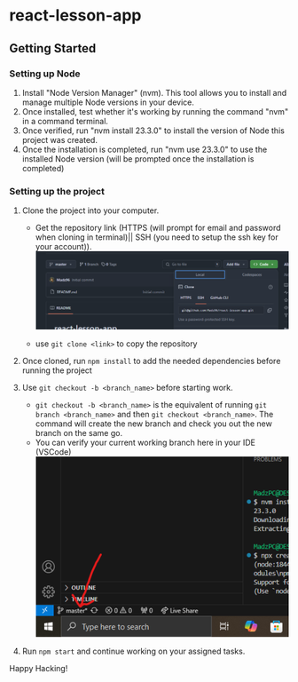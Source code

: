 # react-lesson-app

## Getting Started

### Setting up Node

1. Install "Node Version Manager" (nvm). This tool allows you to install and manage multiple Node versions in your device.
2. Once installed, test whether it's working by running the command "nvm" in a command terminal.
3. Once verified, run "nvm install 23.3.0" to install the version of Node this project was created.
4. Once the installation is completed, run "nvm use 23.3.0" to use the installed Node version (will be prompted once the installation is completed)

### Setting up the project
1. Clone the project into your computer.
    - Get the repository link (HTTPS (will prompt for email and password when cloning in terminal)|| SSH (you need to setup the ssh key for your account)).
    ![Repo Link](image.png)

    - use `git clone <link>` to copy the repository

2. Once cloned, run `npm install` to add the needed dependencies before running the project

3. Use `git checkout -b <branch_name>` before starting work.
    - `git checkout -b <branch_name>` is the equivalent of running `git branch <branch_name>` and then `git checkout <branch_name>`. The command will create the new branch and check you out the new branch on the same go.
    - You can verify your current working branch here in your IDE (VSCode)
    ![Working Branch Indicator](image-1.png)

4. Run `npm start` and continue working on your assigned tasks.

Happy Hacking!